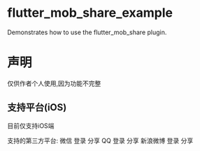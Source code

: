 # flutter_mob_share_example

Demonstrates how to use the flutter_mob_share plugin.

# 声明

仅供作者个人使用,因为功能不完整

## 支持平台(iOS)

目前仅支持iOS端

支持的第三方平台:
    微信
        登录 
        分享
    QQ
        登录
        分享
    新浪微博
        登录
        分享

